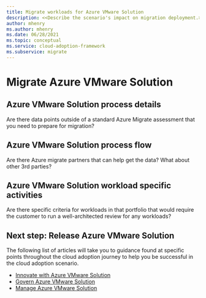 ```yaml
---
title: Migrate workloads for Azure VMware Solution
description: <<Describe the scenario's impact on migration deployment.>>
author: mhenry
ms.author: mhenry
ms.date: 06/28/2021
ms.topic: conceptual
ms.service: cloud-adoption-framework
ms.subservice: migrate
---
```


# Migrate Azure VMware Solution

<Establish a driving statement to shape migration of this technology platform>

## Azure VMware Solution process details

Are there data points outside of a standard Azure Migrate assessment that you need to prepare for migration?

## Azure VMware Solution process flow

Are there Azure migrate partners that can help get the data? What about other 3rd parties?

## Azure VMware Solution workload specific activities

Are there specific criteria for workloads in that portfolio that would require the customer to run a well-architected review for any workloads?

## Next step: Release Azure VMware Solution

The following list of articles will take you to guidance found at specific points throughout the cloud adoption journey to help you be successful in the cloud adoption scenario.

- [Innovate with Azure VMware Solution](./innovate.md)
- [Govern Azure VMware Solution](./govern.md)
- [Manage Azure VMware Solution](./manage.md)

